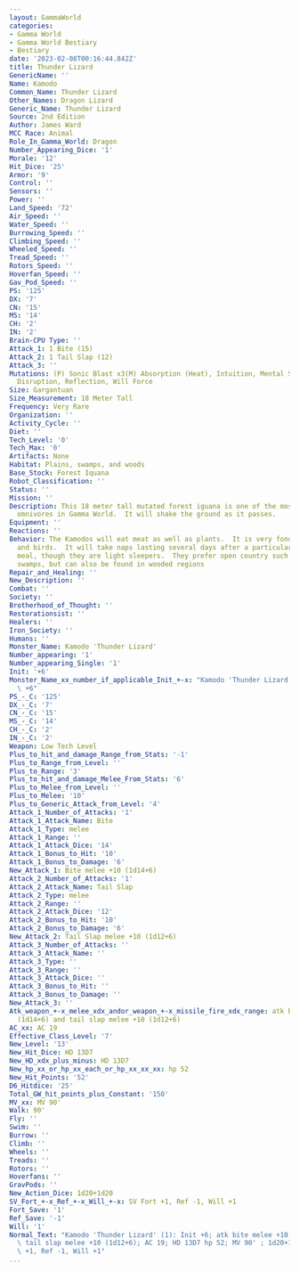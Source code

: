 ```yaml
---
layout: GammaWorld
categories:
- Gamma World
- Gamma World Bestiary
- Bestiary
date: '2023-02-08T00:16:44.842Z'
title: Thunder Lizard
GenericName: ''
Name: Kamodo
Common_Name: Thunder Lizard
Other_Names: Dragon Lizard
Generic_Name: Thunder Lizard
Source: 2nd Edition
Author: James Ward
MCC Race: Animal
Role_In_Gamma_World: Dragon
Number_Appearing_Dice: '1'
Morale: '12'
Hit_Dice: '25'
Armor: '9'
Control: ''
Sensors: ''
Power: ''
Land_Speed: '72'
Air_Speed: ''
Water_Speed: ''
Burrowing_Speed: ''
Climbing_Speed: ''
Wheeled_Speed: ''
Tread_Speed: ''
Rotors_Speed: ''
Hoverfan_Speed: ''
Gav_Pod_Speed: ''
PS: '125'
DX: '7'
CN: '15'
MS: '14'
CH: '2'
IN: '2'
Brain-CPU Type: ''
Attack_1: 1 Bite (15)
Attack_2: 1 Tail Slap (12)
Attack_3: ''
Mutations: (P) Sonic Blast x3(M) Absorption (Heat), Intuition, Mental Shield, Molecular
  Disruption, Reflection, Will Force
Size: Gargantuan
Size_Measurement: 18 Meter Tall
Frequency: Very Rare
Organization: ''
Activity_Cycle: ''
Diet: ''
Tech_Level: '0'
Tech_Max: '0'
Artifacts: None
Habitat: Plains, swamps, and woods
Base_Stock: Forest Iquana
Robot_Classification: ''
Status: ''
Mission: ''
Description: This 18 meter tall mutated forest iguana is one of the most fearsome
  omnivores in Gamma World.  It will shake the ground as it passes.
Equipment: ''
Reactions: ''
Behavior: The Kamodos will eat meat as well as plants.  It is very fond of insects
  and birds.  It will take naps lasting several days after a particularly fulfilling
  meal, though they are light sleepers.  They prefer open country such as plains and
  swamps, but can also be found in wooded regions
Repair_and_Healing: ''
New_Description: ''
Combat: ''
Society: ''
Brotherhood_of_Thought: ''
Restorationsist: ''
Healers: ''
Iron_Society: ''
Humans: ''
Monster_Name: Kamodo 'Thunder Lizard'
Number_appearing: '1'
Number_appearing_Single: '1'
Init: '+6'
Monster_Name_xx_number_if_applicable_Init_+-x: "Kamodo 'Thunder Lizard' (1): Init\
  \ +6"
PS_-_C: '125'
DX_-_C: '7'
CN_-_C: '15'
MS_-_C: '14'
CH_-_C: '2'
IN_-_C: '2'
Weapon: Low Tech Level
Plus_to_hit_and_damage_Range_from_Stats: '-1'
Plus_to_Range_from_Level: ''
Plus_to_Range: '3'
Plus_to_hit_and_damage_Melee_From_Stats: '6'
Plus_to_Melee_from_Level: ''
Plus_to_Melee: '10'
Plus_to_Generic_Attack_from_Level: '4'
Attack_1_Number_of_Attacks: '1'
Attack_1_Attack_Name: Bite
Attack_1_Type: melee
Attack_1_Range: ''
Attack_1_Attack_Dice: '14'
Attack_1_Bonus_to_Hit: '10'
Attack_1_Bonus_to_Damage: '6'
New_Attack_1: Bite melee +10 (1d14+6)
Attack_2_Number_of_Attacks: '1'
Attack_2_Attack_Name: Tail Slap
Attack_2_Type: melee
Attack_2_Range: ''
Attack_2_Attack_Dice: '12'
Attack_2_Bonus_to_Hit: '10'
Attack_2_Bonus_to_Damage: '6'
New_Attack_2: Tail Slap melee +10 (1d12+6)
Attack_3_Number_of_Attacks: ''
Attack_3_Attack_Name: ''
Attack_3_Type: ''
Attack_3_Range: ''
Attack_3_Attack_Dice: ''
Attack_3_Bonus_to_Hit: ''
Attack_3_Bonus_to_Damage: ''
New_Attack_3: ''
Atk_weapon_+-x_melee_xdx_andor_weapon_+-x_missile_fire_xdx_range: atk bite melee +10
  (1d14+6) and tail slap melee +10 (1d12+6)
AC_xx: AC 19
Effective_Class_Level: '7'
New_Level: '13'
New_Hit_Dice: HD 13D7
New_HD_xdx_plus_minus: HD 13D7
New_hp_xx_or_hp_xx_each_or_hp_xx_xx_xx: hp 52
New_Hit_Points: '52'
D6_Hitdice: '25'
Total_GW_hit_points_plus_Constant: '150'
MV_xx: MV 90'
Walk: 90'
Fly: ''
Swim: ''
Burrow: ''
Climb: ''
Wheels: ''
Treads: ''
Rotors: ''
Hoverfans: ''
GravPods: ''
New_Action_Dice: 1d20+1d20
SV_Fort_+-x_Ref_+-x_Will_+-x: SV Fort +1, Ref -1, Will +1
Fort_Save: '1'
Ref_Save: '-1'
Will: '1'
Normal_Text: "Kamodo 'Thunder Lizard' (1): Init +6; atk bite melee +10 (1d14+6) and\
  \ tail slap melee +10 (1d12+6); AC 19; HD 13D7 hp 52; MV 90' ; 1d20+1d20; SV Fort\
  \ +1, Ref -1, Will +1"
...
```


